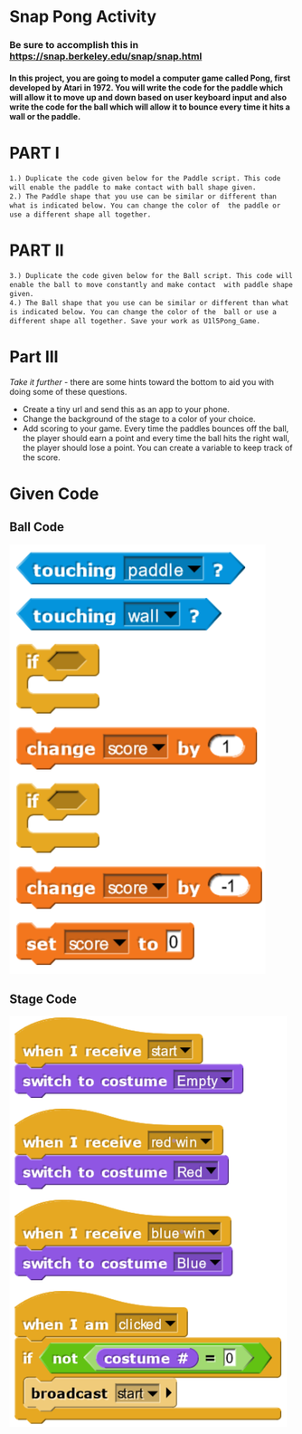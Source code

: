 # Snap Pong Activity

### Be sure to accomplish this in https://snap.berkeley.edu/snap/snap.html

#### In this project, you are going to model a computer game called Pong, first developed by Atari in 1972. You will write the  code for the paddle which will allow it to move up and down based on user keyboard input and also write the code for  the ball which will allow it to bounce every time it hits a wall or the paddle.

# PART I
	1.) Duplicate the code given below for the Paddle script. This code will enable the paddle to make contact with ball shape given.
	2.) The Paddle shape that you use can be similar or different than what is indicated below. You can change the color of  the paddle or use a different shape all together.
 
# PART II
	3.) Duplicate the code given below for the Ball script. This code will enable the ball to move constantly and make contact  with paddle shape given.
	4.) The Ball shape that you use can be similar or different than what is indicated below. You can change the color of the  ball or use a different shape all together. Save your work as U1l5Pong_Game.
   
# Part III
_Take it further_ - there are some hints toward the bottom to aid you with doing some of these questions.

* Create a tiny url and send this as an app to your phone.
* Change the background of the stage to a color of your choice.
* Add scoring to your game. Every time the paddles bounces off the ball, the player should earn a point and every time  the ball hits the right wall, the player should lose a point. You can create a variable to keep track of the score.

# Given Code

## Ball Code
![Given Ball Code](/methods/anticipatedballcode.png)

## Stage Code
![Given Ball Code](/methods/anticipatedstagecode.png)